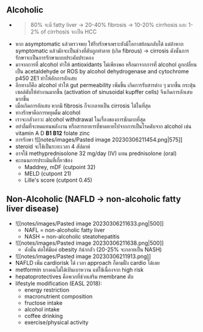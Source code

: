 ## Alcoholic
- > 80% จะมี fatty liver -> 20-40% fibrosis -> 10-20% cirrhosis และ 1-2% of cirrhosis จะเป็น HCC
- หาก asymptomatic แล้วตรวจพบ ให้รีบรักษาเพราะยังมีโอกาสย้อนกลับได้ แต่ถ้าหาก symptomatic แล้วมักจะเป็นช่วงที่ตับถูกทำลาย (เกิด fibrous) -> cirrosis ดังนั้นการรักษาจะเป็นการรักษาแบบประคับประคอง
- มาจากการที่ alcohol ทำให้ antioxidants ไม่เพียงพอ หรือมาจากการที่ alcohol ถูกเปลี่ยนเป็น acetaldehyde or ROS by alcohol dehydrogenase and cytochrome p450 2E1 ทำให้อักการอักเสบ
- อีกทางก็คือ alcohol ทำให้ gut permeability เพิ่มขึ้น เกิดการรับสารต่าง ๆ มากขึ้น กระตุ้นเซลล์ตับให้ทำงานมากขึ้น (activation of sinusoidal kupffer cells) จึงเกิดการอักเสบมากขึ้น
- เมื่อเกิดการอักเสบ หากมี fibrosis ก็จะกลายเป็น cirrosis ได้ในที่สุด
- ทางรักษาคือการหยุดดื่ม alcohol 
- เราจะกลัวภาวะ alcohol withdrawal ในเรื่องของการชักมากที่สุด
- อย่าลืมที่จะทดแทนพลังงาน หรือสารอาหารที่ขาดหายไปจากการเป็นโรคตับจาก alcohol เช่น vitamin A D **B1 B12** folate zinc
- การรักษา
![[notes/images/Pasted image 20230306211454.png|575]]
- steroid จะใช้เป็นระยะเวลา 4 สัปดาห์
- อาจใช้ methyprednisolone 32 mg/day (IV) แทน prednisolone (oral)
- คะกนนการประเมินที่เกี่ยวข้อง
	- Maddrey, mDF (cutpoint 32)
	- MELD (cutpont 21)
	- Lille's score (cutpont 0.45)

## Non-Alcoholic (NAFLD -> non-alcoholic fatty liver disease)
- ![[notes/images/Pasted image 20230306211633.png|500]]
	- NAFL = non-alcoholic fatty liver
	- NASH = non-alcoholic steatohepatitis
- ![[notes/images/Pasted image 20230306211638.png|500]]
	- ดังนั้น ต่อให้มีแค่ obesity ก้น่ากลัว (20-25% จะกลายเป็น NASH)
- ![[notes/images/Pasted image 20230306211913.png]]
- NAFLD เพิ่ม cardiorisk ได้ เวลา approach ก็ตามฝั่ง cardio ได้เลย
- metformin บางคนไม่ได้เป้นเบาหวาน แต่ใช้เนื่องจาก high risk
- hepatoprotectives คือพวกที่ช่วยเสริม membrane ตับ
- lifestyle modification (EASL 2018):
	- energy restriction
	- macronutrient composition
	- fructose intake
	- alcohol intake
	- coffee drinking
	- exercise/physical activity